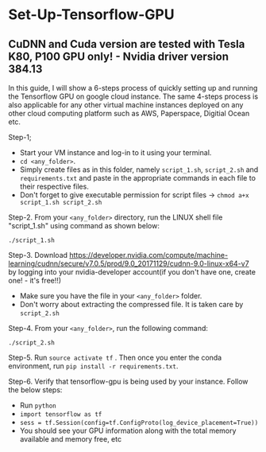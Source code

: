 # Set-Up-Tensorflow-GPU
## CuDNN and Cuda version are tested with Tesla K80, P100 GPU only! - Nvidia driver version 384.13

In this guide, I will show a 6-steps process of quickly setting up and running the Tensorflow GPU on google cloud instance. The same 4-steps process is also applicable for any other virtual machine instances deployed on any other cloud computing platform such as AWS, Paperspace, Digitial Ocean etc.

Step-1;
- Start your VM instance and log-in to it using your terminal.
- `cd <any_folder>`.
- Simply create files as in this folder, namely `script_1.sh`, `script_2.sh` and `requirements.txt` and paste in the appropriate commands in each file to their respective files.
- Don't forget to give executable permission for script files -> `chmod a+x script_1.sh script_2.sh`

Step-2. From your `<any_folder>` directory, run the LINUX shell file "script_1.sh" using command as shown below:

`./script_1.sh`

Step-3. Download https://developer.nvidia.com/compute/machine-learning/cudnn/secure/v7.0.5/prod/9.0_20171129/cudnn-9.0-linux-x64-v7 by logging into your nvidia-developer account(if you don't have one, create one! - it's free!!)
- Make sure you have the file in your `<any_folder>` folder.
- Don't worry about extracting the compressed file. It is taken care by `script_2.sh`

Step-4. From your `<any_folder>`, run the following command:

`./script_2.sh`

Step-5. Run `source activate tf` . Then once you enter the conda environment, run `pip install -r requirements.txt`. 

Step-6. Verify that tensorflow-gpu is being used by your instance. Follow the below steps:
- Run `python`
- `import tensorflow as tf`
- `sess = tf.Session(config=tf.ConfigProto(log_device_placement=True))`
- You should see your GPU information along with the total memory available and memory free, etc
